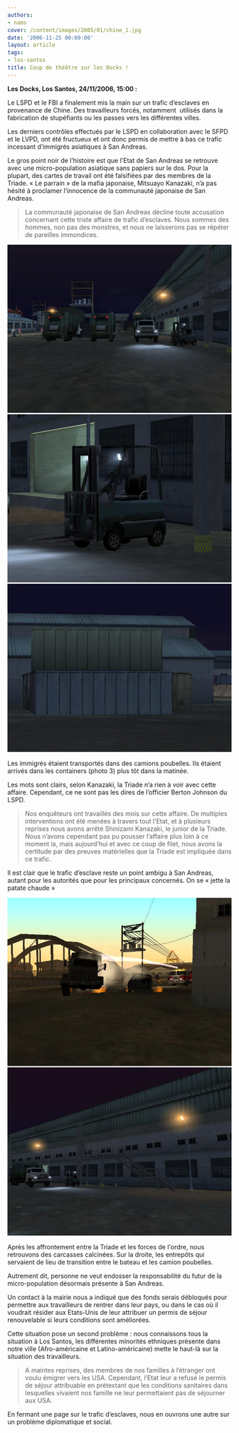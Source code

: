 ```yaml
---
authors:
- nams
cover: /content/images/2005/01/chine_1.jpg
date: '2006-11-25 00:00:00'
layout: article
tags:
- los-santos
title: Coup de théâtre sur les Docks !
---
```



 **Les Docks, Los Santos, 24/11/2006, 15:00 :**

Le LSPD et le FBI&nbsp;a finalement mis la main sur un trafic d’esclaves en provenance de Chine. Des travailleurs forcés, notamment &nbsp;utilisés dans la fabrication de stupéfiants ou les passes vers les différentes villes.

Les derniers contrôles effectués par le LSPD en collaboration avec le SFPD et le LVPD, ont été fructueux et ont donc permis de mettre à bas ce trafic incessant d’immigrés asiatiques à San Andreas.

Le gros point noir de l’histoire est que l'Etat de San Andreas se retrouve avec une micro-population asiatique sans papiers sur le dos. Pour la plupart, des cartes de travail ont été falsifiées par des membres de la Triade. «&nbsp;Le parrain&nbsp;» de la mafia japonaise, Mitsuayo Kanazaki, n’a pas hésité à proclamer l’innocence de la communauté japonaise de San Andreas.

> La communauté japonaise de San Andreas décline toute accusation concernant cette triste affaire de trafic d’esclaves. Nous sommes des hommes, non pas des monstres, et nous ne laisserons pas se répéter de pareilles immondices.

![](/content/images/2005/01/chine_2.jpg)
![](/content/images/2005/01/chine_3.jpg)
![](/content/images/2005/01/chine_4.jpg)

Les immigrés étaient transportés dans des camions poubelles. Ils étaient arrivés dans les containers (photo 3) plus tôt dans la matinée.

Les mots sont clairs, selon Kanazaki, la Triade n’a rien&nbsp;à voir avec cette affaire. Cependant, ce ne sont pas les dires de l’officier Berton Johnson du LSPD.

> Nos enquêteurs ont travaillés des mois sur cette affaire. De multiples interventions ont été menées à travers tout l'Etat, et à plusieurs reprises nous avons arrêté Shinizami Kanazaki, le junior de la Triade. Nous n’avons cependant pas pu pousser l’affaire plus loin à ce moment la, mais aujourd’hui et avec ce coup de filet, nous avons la certitude par des preuves matérielles que la Triade est impliquée dans ce trafic.

Il est clair que le trafic d’esclave reste un point ambigu à San Andreas, autant pour les autorités que pour les principaux concernés. On se «&nbsp;jette la patate chaude&nbsp;»

![](/content/images/2005/01/chine_1.jpg)
![](/content/images/2005/01/chine_5.jpg)

Après les affrontement entre la Triade et les forces de l'ordre, nous retrouvons des carcasses calcinées. Sur la droite, les entrepôts qui servaient de lieu de transition entre le bateau et les camion poubelles.

Autrement dit, personne ne veut endosser la responsabilité du futur de la micro-population désormais présente à San Andreas.

Un contact à la mairie nous&nbsp;a indiqué que des fonds serais débloqués pour permettre aux travailleurs de rentrer dans leur pays, ou dans le cas où il voudrait résider aux Etats-Unis de leur attribuer un permis de séjour renouvelable si leurs conditions sont améliorées.

Cette situation pose un second problème&nbsp;: nous connaissons tous la situation&nbsp;à Los Santos, les différentes minorités ethniques présente dans notre ville (Afro-américaine et Latino-américaine) mette le haut-là sur la situation des travailleurs.

> A maintes reprises, des membres de nos familles à l’étranger ont voulu émigrer vers les USA. Cependant, l’Etat leur&nbsp;a refusé le permis de séjour attribuable en prétextant que les conditions sanitaires dans lesquelles vivaient nos famille ne leur permettaient pas de séjourner aux USA.

En fermant une page sur le trafic d’esclaves, nous en ouvrons une autre sur un problème diplomatique et social.